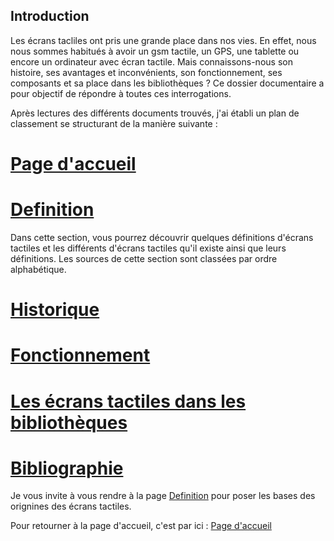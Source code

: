 ##  Introduction 

Les écrans tacliles ont pris une grande place dans nos vies. En effet, nous nous sommes habitués à avoir un gsm tactile, un GPS, une tablette ou encore un ordinateur avec écran tactile. Mais connaissons-nous son histoire, ses avantages et inconvénients, son fonctionnement, ses composants et sa place dans les bibliothèques ? Ce dossier documentaire a pour objectif de répondre à toutes ces interrogations.

Après lectures des différents documents trouvés, j'ai établi un plan de classement se structurant de la manière suivante :

# [Page d'accueil](pagedaccueil.md)

# [Definition](Definition.md)

Dans cette section, vous pourrez découvrir quelques définitions d'écrans tactiles et les différents d'écrans tactiles qu'il existe ainsi que leurs définitions. Les sources de cette section sont classées par ordre alphabétique.

# [Historique](historique.md)


# [Fonctionnement](Fonctionnement.md)


# [Les écrans tactiles dans les bibliothèques](Lesecranstactilesdanslesbibliotheques.md)


# [Bibliographie](Bibliographie) 



Je vous invite à vous rendre à la page [Definition](Definition.md) pour poser les bases des orignines des écrans tactiles.

Pour retourner à la page d'accueil, c'est par ici : [Page d'accueil](Pagedaccueil.md)
   
